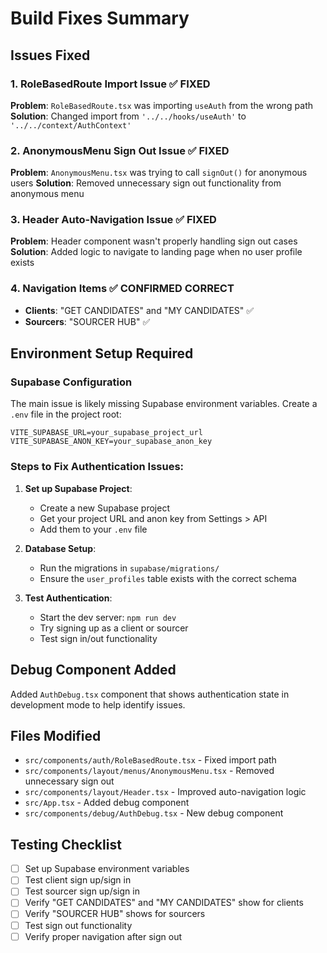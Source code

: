 # Build Fixes Summary

## Issues Fixed

### 1. RoleBasedRoute Import Issue ✅ FIXED
**Problem**: `RoleBasedRoute.tsx` was importing `useAuth` from the wrong path
**Solution**: Changed import from `'../../hooks/useAuth'` to `'../../context/AuthContext'`

### 2. AnonymousMenu Sign Out Issue ✅ FIXED
**Problem**: `AnonymousMenu.tsx` was trying to call `signOut()` for anonymous users
**Solution**: Removed unnecessary sign out functionality from anonymous menu

### 3. Header Auto-Navigation Issue ✅ FIXED
**Problem**: Header component wasn't properly handling sign out cases
**Solution**: Added logic to navigate to landing page when no user profile exists

### 4. Navigation Items ✅ CONFIRMED CORRECT
- **Clients**: "GET CANDIDATES" and "MY CANDIDATES" ✅
- **Sourcers**: "SOURCER HUB" ✅

## Environment Setup Required

### Supabase Configuration
The main issue is likely missing Supabase environment variables. Create a `.env` file in the project root:

```env
VITE_SUPABASE_URL=your_supabase_project_url
VITE_SUPABASE_ANON_KEY=your_supabase_anon_key
```

### Steps to Fix Authentication Issues:

1. **Set up Supabase Project**:
   - Create a new Supabase project
   - Get your project URL and anon key from Settings > API
   - Add them to your `.env` file

2. **Database Setup**:
   - Run the migrations in `supabase/migrations/`
   - Ensure the `user_profiles` table exists with the correct schema

3. **Test Authentication**:
   - Start the dev server: `npm run dev`
   - Try signing up as a client or sourcer
   - Test sign in/out functionality

## Debug Component Added

Added `AuthDebug.tsx` component that shows authentication state in development mode to help identify issues.

## Files Modified

- `src/components/auth/RoleBasedRoute.tsx` - Fixed import path
- `src/components/layout/menus/AnonymousMenu.tsx` - Removed unnecessary sign out
- `src/components/layout/Header.tsx` - Improved auto-navigation logic
- `src/App.tsx` - Added debug component
- `src/components/debug/AuthDebug.tsx` - New debug component

## Testing Checklist

- [ ] Set up Supabase environment variables
- [ ] Test client sign up/sign in
- [ ] Test sourcer sign up/sign in  
- [ ] Verify "GET CANDIDATES" and "MY CANDIDATES" show for clients
- [ ] Verify "SOURCER HUB" shows for sourcers
- [ ] Test sign out functionality
- [ ] Verify proper navigation after sign out 